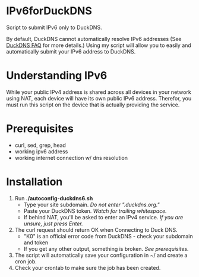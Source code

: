 # IPv6forDuckDNS
Script to submit IPv6 only to DuckDNS.

By default, DuckDNS cannot automatically resolve IPv6 addresses (See [DuckDNS FAQ](https://www.duckdns.org/faqs.jsp) for more details.) Using my script will allow you to easily and automatically submit your IPv6 address to DuckDNS.

# Understanding IPv6
While your public IPv4 address is shared across all devices in your network using NAT, each device will have its own public IPv6 address. Therefor, you must run this script on the device that is actually providing the service.

# Prerequisites
* curl, sed, grep, head
* working ipv6 address
* working internet connection w/ dns resolution

# Installation
1. Run **./autoconfig-duckdns6.sh**
   * Type your site subdomain. *Do not enter ".duckdns.org."*
   * Paste your DuckDNS token. *Watch for trailing whitespace.*
   * If behind NAT, you'll be asked to enter an IPv4 service. *If you are unsure, just press Enter.*
1. The curl request should return OK when Connecting to Duck DNS.
   *  "K0" is an official error code from DuckDNS - check your subdomain and token
   * If you get any other output, something is broken. *See prerequisites.*
1. The script will automatically save your configuration in ~/ and create a cron job.
1. Check your crontab to make sure the job has been created.

